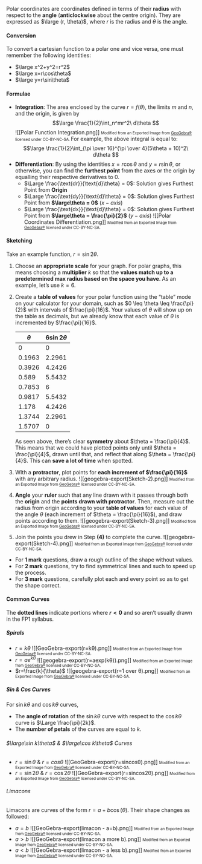 Polar coordinates are coordinates defined in terms of their **radius** with respect to the **angle** (**anticlockwise** about the centre origin). They are expressed as $\large (r, \theta)$, where $r$ is the radius and $\theta$ is the angle.
#### Conversion
To convert a cartesian function to a polar one and vice versa, one must remember the following identities:
- $\large x^2+y^2=r^2$
- $\large x=r\cos\theta$
- $\large y=r\sin\theta$
#### Formulae
- **Integration**: The area enclosed by the curve $r=f(\theta)$, the limits $m$ and $n$, and the origin, is given by
	$$\large
	\frac{1}{2}\int_n^mr^2\ d\theta
	$$
	![[Polar Function Integration.png]]
	<font size="1px"> <font size="1px"> Modified from an Exported Image from [GeoGebra®](https://www.geogebra.org) licensed under CC-BY-NC-SA. </font> </font>
	For example, the above integral is equal to:
	$$\large \frac{1}{2}\int_{\pi \over 16}^{\pi \over 4}(5\theta + 10)^2\ d\theta  $$
- **Differentiation**: By using the identities $x=r\cos\theta$ and $y=r\sin\theta$, or otherwise, you can find the **furthest point** from the axes or the origin by equalling their respective derivatives to $0$.
	- $\Large \frac{\text{dr}}{\text{d}\theta} = 0$: Solution gives Furthest Point from **Origin** 
	- $\Large \frac{\text{dy}}{\text{d}\theta} = 0$: Solution gives Furthest Point from **$\large\theta = 0$** ($x-axis$) 
	- $\Large \frac{\text{dx}}{\text{d}\theta} = 0$: Solution gives Furthest Point from **$\large\theta = \frac{\pi}{2}$** ($y-axis$) 
	![[Polar Coordinates Differentiation.png]]
	<font size="1px"> <font size="1px"> Modified from an Exported Image from [GeoGebra®](https://www.geogebra.org) licensed under CC-BY-NC-SA. </font> </font>
#### Sketching
Take an example function, $r=\sin2\theta$.
1. Choose an **appropriate scale** for your graph. For polar graphs, this means choosing a **multiplier** $k$ so that the **values match up to a predetermined max radius based on the space you have**. As an example, let’s use $k = 6$.
2. Create a **table of values** for your polar function using the “table” mode on your calculator for your domain, such as $0 \leq \theta \leq \frac{\pi}{2}$ with intervals of $\frac{\pi}{16}$. Your values of $\theta$ will show up on the table as decimals, but we already know that each value of $\theta$ is incremented by $\frac{\pi}{16}$.
	
	| $\theta$ | $6\sin2\theta$ |
	| -------- | -------------- |
	| 0        | 0              |
	| 0.1963   | 2.2961         |
	| 0.3926   | 4.2426         |
	| 0.589    | 5.5432         |
	| 0.7853   | 6              |
	| 0.9817   | 5.5432         |
	| 1.178    | 4.2426         |
	| 1.3744   | 2.2961         |
	| 1.5707   | 0              |
	
	As seen above, there’s clear **symmetry** about $\theta = \frac{\pi}{4}$. This means that we could have plotted points only until $\theta = \frac{\pi}{4}$, drawn until that, and reflect that along $\theta = \frac{\pi}{4}$. This can **save a lot of time** when spotted.
3. WIth a **protractor**, plot points for **each increment of $\frac{\pi}{16}$** with any arbitrary radius.
	![[geogebra-export(Sketch-2).png]]
	<font size="1px"> <font size="1px"> Modified from an Exported Image from [GeoGebra®](https://www.geogebra.org) licensed under CC-BY-NC-SA. </font> </font>
4. **Angle** your **ruler** such that any line drawn with it passes through both the **origin** and the **points drawn with protractor**. Then, measure out the radius from origin according to your **table of values** for each value of the angle $\theta$ (each increment of $\theta = \frac{\pi}{16}$), and draw points according to them.
	![[geogebra-export(Sketch-3).png]]
	<font size="1px"> Modified from an Exported Image from [GeoGebra®](https://www.geogebra.org) licensed under CC-BY-NC-SA. </font>
5. Join the points you drew in Step **(4)** to complete the curve.
	![[geogebra-export(Sketch-4).png]]
	<font size="1px"> Modified from an Exported Image from [GeoGebra®](https://www.geogebra.org) licensed under CC-BY-NC-SA. </font>
- For **1 mark** questions, draw a rough outline of the shape without values.
- For **2 mark** questions, try to find symmetrical lines and such to speed up the process.
- For **3 mark** questions, carefully plot each and every point so as to get the shape correct.
#### Common Curves
The **dotted lines** indicate portions where **$r<0$** and so aren’t usually drawn in the FP1 syllabus.
##### Spirals
- $r=k\theta$
	![[GeoGebra-export(r=kθ).png]]
	<font size="1px"> Modified from an Exported Image from [GeoGebra®](https://www.geogebra.org) licensed under CC-BY-NC-SA. </font>
- $r=ae^{k\theta}$
	![[geogebra-export(r=aexp(kθ)).png]]
	<font size="1px"> Modified from an Exported Image from [GeoGebra®](https://www.geogebra.org) licensed under CC-BY-NC-SA. </font>
- $r=\frac{k}{\theta}$
	![[geogebra-export(r=1 over θ).png]]
	<font size="1px"> Modified from an Exported Image from [GeoGebra®](https://www.geogebra.org) licensed under CC-BY-NC-SA. </font>
##### Sin & Cos Curves
For $\sin k\theta$ and $\cos k\theta$ curves,
- The **angle of rotation** of the $\sin k\theta$ curve with respect to the $\cos k\theta$ curve is $\Large \frac{\pi}{2k}$.
- The **number of petals** of the curves are equal to $k$.
###### $\large\sin k\theta$ & $\large\cos k\theta$ Curves
- $r=\sin\theta$ & $r=cos \theta$
	![[GeoGebra-export(r=sincosθ).png]]
	<font size="1px"> Modified from an Exported Image from [GeoGebra®](https://www.geogebra.org) licensed under CC-BY-NC-SA. </font>
- $r=\sin 2\theta$ & $r=\cos 2\theta$
	![[GeoGebra-export(r=sincos2θ).png]]
	<font size="1px"> Modified from an Exported Image from [GeoGebra®](https://www.geogebra.org) licensed under CC-BY-NC-SA. </font>
###### Limacons
Limacons are curves of the form $r=a+b\cos(\theta)$. Their shape changes as followed:
- $a=b$
	![[GeoGebra-export(limacon - a=b).png]]
	<font size="1px"> Modified from an Exported Image from [GeoGebra®](https://www.geogebra.org) licensed under CC-BY-NC-SA. </font>
- $a > b$
	![[GeoGebra-export(limacon a more b).png]]
	<font size="1px"> Modified from an Exported Image from [GeoGebra®](https://www.geogebra.org) licensed under CC-BY-NC-SA. </font>
- $a < b$
	![[GeoGebra-export(limacon - a less b).png]]
	<font size="1px"> Modified from an Exported Image from [GeoGebra®](https://www.geogebra.org) licensed under CC-BY-NC-SA. </font>